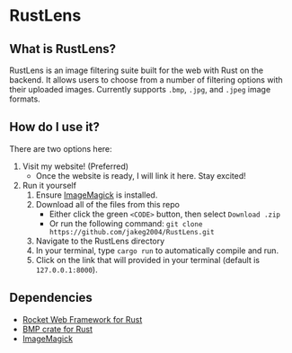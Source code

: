 # RustLens
## What is RustLens?
RustLens is an image filtering suite built for the web with Rust on the backend. It allows users to choose from a number of filtering options with their uploaded images. Currently supports `.bmp`, `.jpg`, and `.jpeg` image formats.

## How do I use it?
There are two options here:
1) Visit my website! (Preferred)
    * Once the website is ready, I will link it here. Stay excited!
2) Run it yourself
    1) Ensure [ImageMagick](https://imagemagick.org/) is installed.
    2) Download all of the files from this repo
        * Either click the green `<CODE>` button, then select `Download .zip`
        * Or run the following command: `git clone https://github.com/jakeg2004/RustLens.git`
    3) Navigate to the RustLens directory
    4) In your terminal, type `cargo run` to automatically compile and run.
    5) Click on the link that will provided in your terminal (default is `127.0.0.1:8000`).

## Dependencies
* [Rocket Web Framework for Rust](https://rocket.rs/)
* [BMP crate for Rust](https://docs.rs/bmp/latest/bmp/)
* [ImageMagick](https://imagemagick.org/)
